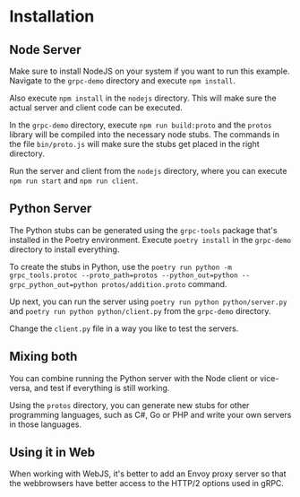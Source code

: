 # Installation

## Node Server

Make sure to install NodeJS on your system if you want to run this example.
Navigate to the `grpc-demo` directory and execute `npm install`.

Also execute `npm install` in the `nodejs` directory. This will make sure the actual server and client code can be executed.

In the `grpc-demo` directory, execute `npm run build:proto` and the `protos` library will be compiled into the necessary node stubs. The commands in the file `bin/proto.js` will make sure the stubs get placed in the right directory.

Run the server and client from the `nodejs` directory, where you can execute `npm run start` and `npm run client`.

## Python Server

The Python stubs can be generated using the `grpc-tools` package that's installed in the Poetry environment.
Execute `poetry install` in the `grpc-demo` directory to install everything.

To create the stubs in Python, use the `poetry run python -m grpc_tools.protoc --proto_path=protos --python_out=python --grpc_python_out=python protos/addition.proto` command.

Up next, you can run the server using `poetry run python python/server.py` and `poetry run python python/client.py` from the `grpc-demo` directory.

Change the `client.py` file in a way you like to test the servers.

## Mixing both

You can combine running the Python server with the Node client or vice-versa, and test if everything is still working.

Using the `protos` directory, you can generate new stubs for other programming languages, such as C#, Go or PHP and write your own servers in those languages.

## Using it in Web

When working with WebJS, it's better to add an Envoy proxy server so that the webbrowsers have better access to the HTTP/2 options used in gRPC.